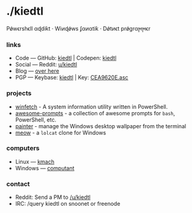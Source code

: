 <link rel="stylesheet" href="https://use.fontawesome.com/releases/v5.8.2/css/all.css" integrity="sha384-oS3vJWv+0UjzBfQzYUhtDYW+Pj2yciDJxpsK1OYPAYjqT085Qq/1cq5FLXAZQ7Ay" crossorigin="anonymous"><link href="https://fonts.googleapis.com/css?family=Lobster%7CDroid%20Sans" rel="stylesheet">

# ./kiedtl

P&#x1FF;w&#x3F5;rsh&#x3F5;ll &#x3B1;&#x256;di&#x199;t &#xB7; Wi&#x377;&#x256;&#x1FF;ws &#x284;&#x3B1;&#x377;&#x3B1;ti&#x199; &#xB7; D&#x1FF;t&#x377;&#x3F5;t pr&#x1FF;gr&#x3B1;&#x3FB;&#x3FB;&#x3F5;r

<h3>links</h3>
<ul class="fa-ul">
	<li><span class="fab fa-li fa-github" aria-hidden="true"></span> Code — GitHub:
		<a href="https://github.com/kiedtl" title="GitHub profile">kiedtl</a> | Codepen: <a href="https://codepen.io/kiedtl" title="Codepen profile">kiedtl</a>
	</li>
		<li><span class="fab fa-li fa-reddit" aria-hidden="true"></span> Social — Reddit:
		<a href="https://reddit.com/u/kiedtl" title="Reddit profile">u/kiedtl</a> 
	</li>		
	<li><span class="fas fa-li fa-blog" aria-hidden="true"></span> Blog —
		<a href="/blog/" title="blog">over here</a> 
	</li>
	<li><span class="fas fa-li fa-lock" aria-hidden="true"></span>PGP — Keybase:
		<a href="https://keybase.io/kiedtl" title="Keybase profile">kiedtl</a> | Key: <a download href="/files/CEA9620E.asc" title="0DD9 A971 D788 7A29 5C5A D789 6A01 949D CEA9 620E">CEA9620E.asc</a>
	</li>
</ul>

### projects

- [winfetch](https://github.com/lptstr/winfetch) - A system information utility written in PowerShell.
- [awesome-prompts](https://github.com/lptstr/awesome-prompts) - a collection of awesome prompts for `bash`, PowerShell, etc.
- [painter](https://github.com/lptstr/painter) - manage the Windows desktop wallpaper from the terminal
- [meow](github.com/kiedtl/meow) - a `lolcat` clone for Windows

### computers

<ul class="fa-ul">
	<li>
		<span class="fab fa-li fa-linux" aria-hidden="true"></span>Linux — <a href="/computers/kmach">kmach</a>
	</li>	
	<li>
		<span class="fab fa-li fa-windows" aria-hidden="true"></span>Windows — <a href="/computers/computant">computant</a>
	</li>
</ul>

<h3>contact</h3>
<ul class="fa-ul">
    <li>
			<span class="far fa-li fa-envelope" aria-hidden="true"></span>
                Reddit: Send a PM to <a href="https://reddit.com/u/kiedtl" title="Reddit profile">/u/kiedtl</a> 
    </li>
    <li>
			<span class="far fa-li fa-comment-alt" aria-hidden="true"></span>
                IRC: /query kiedtl on snoonet or freenode
    </li>
</ul>
